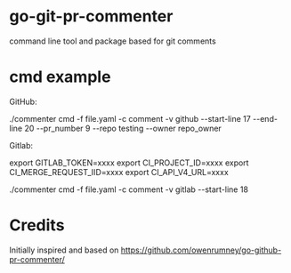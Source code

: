 # go-git-pr-commenter

command line tool and package based for git comments

# cmd example  

GitHub: 

./commenter cmd -f file.yaml -c comment -v github --start-line 17 --end-line 20 --pr_number 9 --repo testing --owner repo_owner  

Gitlab:  

export GITLAB_TOKEN=xxxx
export CI_PROJECT_ID=xxxx
export CI_MERGE_REQUEST_IID=xxxx
export CI_API_V4_URL=xxxx

./commenter cmd -f file.yaml -c comment -v gitlab --start-line 18


# Credits

Initially inspired and based on https://github.com/owenrumney/go-github-pr-commenter/ 
